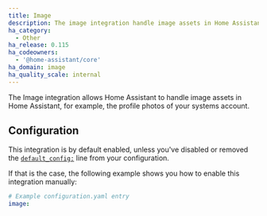 ```yaml
---
title: Image
description: The image integration handle image assets in Home Assistant.
ha_category:
  - Other
ha_release: 0.115
ha_codeowners:
  - '@home-assistant/core'
ha_domain: image
ha_quality_scale: internal
---
```


The Image integration allows Home Assistant to handle image assets in Home Assistant, for example,
the profile photos of your systems account.

## Configuration

This integration is by default enabled, unless you've disabled or removed the
[`default_config:`](/integrations/default_config/) line from your configuration.

If that is the case, the following example shows you how to enable this
integration manually:

```yaml
# Example configuration.yaml entry
image:
```
